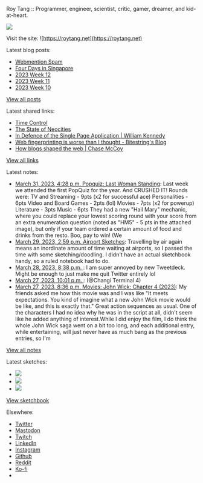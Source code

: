 Roy Tang :: Programmer, engineer, scientist, critic, gamer, dreamer, and kid-at-heart.

![](https://roytang.net/static/img/profile.jpg)

Visit the site: ![https://roytang.net](https://roytang.net)

Latest blog posts:

- [Webmention Spam](https://roytang.net/2023/04/webmention-spam/)
- [Four Days in Singapore](https://roytang.net/2023/03/sgtrip2023/)
- [2023 Week 12](https://roytang.net/2023/03/2023-week-12/)
- [2023 Week 11](https://roytang.net/2023/03/2023-week-11/)
- [2023 Week 10](https://roytang.net/2023/03/2023-week-10/)

[View all posts](https://roytang.net/blog)

Latest shared links:

- [Time Control](https://roytang.net/2023/04/e6d2d55b5661511cb1e608fbfcec18c5/)
- [The State of Neocities](https://roytang.net/2023/04/f0ce1254bb0dc79c9fb5d11fb67c3071/)
- [In Defence of the Single Page Application | William Kennedy](https://roytang.net/2023/04/edabb2e11f6e35ebc9f1fba593d12252/)
- [Web fingerprinting is worse than I thought - Bitestring&#x27;s Blog](https://roytang.net/2023/03/39ca81aad09c78b6f71fa351ca1a6bb1/)
- [How blogs shaped the web | Chase McCoy](https://roytang.net/2023/03/32cf933bb5b4ac42ab1fd434c1bcae70/)

[View all links](https://roytang.net/links)

Latest notes:

- [March 31, 2023, 4:28 p.m. Popquiz: Last Woman Standing](https://roytang.net/2023/03/popquiz-lastwoman/): Last week we attended the first PopQuiz for the year. And CRUSHED IT! Rounds were: TV and Streaming - 9pts (x2 for successful ace) Personalities - 6pts Video and Board Games - 2pts (lol) Movies - 7pts (x2 for powerup) Literature - 3pts Music - 6pts They had a new &quot;Hail Mary&quot; mechanic, where you could replace your lowest scoring round with your score from an extra enumeration question (noted as &quot;HM5&quot; - 5 pts in the attached image), but only if your team ordered a certain amount of food and drinks from the resto. Boo, pay to win! (We
- [March 29, 2023, 2:59 p.m. Airport Sketches](https://roytang.net/2023/03/cd8166166ec16a64ba0888383e19c435/): Travelling by air again means an inordinate amount of time waiting at airports, so I passed the time with some sketching/doodling. I didn&#x27;t have an actual sketchbook handy, so a ruled notebook had to do.
- [March 28, 2023, 8:38 p.m. ](https://roytang.net/2023/03/1640694759743209472/): I am super annoyed by new Tweetdeck. Might be enough to just make me quit Twitter entirely lol
- [March 27, 2023, 10:01 p.m. ](https://roytang.net/2023/03/6421a1a9d9f38c4addde3e5c/): (@Changi Terminal 4)
- [March 27, 2023, 8:36 p.m. Movies: John Wick: Chapter 4 (2023)](https://roytang.net/2023/03/john-wick-chapter-4-2023/): My friends asked me how this movie was and I was like &quot;It meets expectations. You kind of imagine what a new John Wick movie would be like, and this is exactly that.&quot; Great action sequences as usual. One of the characters I had no idea why he was in the script at all, didn&#x27;t seem like he added anything of interest.While I did enjoy the film, I do think the whole John Wick saga went on a bit too long, and each additional entry, while entertaining, will just never have as much bang as the previous entries, so I&#x27;m

[View all notes](https://roytang.net/notes)

Latest sketches:


- ![](https://roytang.net/media/cache/3c/da/3cda657c471879c3cfa81b898b810cd6.jpg)
- ![](https://roytang.net/media/cache/a2/60/a260eacc913ee7c542024b154923702f.jpg)
- ![](https://roytang.net/media/cache/e0/88/e0888b7f7a1e342aba8cced2a0784cc4.jpg)

[View sketchbook](https://roytang.net/albums/sketchbook)


Elsewhere:

- [Twitter](https://twitter.com/roytang)
- [Mastodon](https://indieweb.social/@roytang)
- [Twitch](https://twitch.tv/twitchyroy)
- [LinkedIn](https://www.linkedin.com/in/roytang)
- [Instagram](https://instagram.com/roytang0400)
- [Github](https://github.com/roytang)
- [Reddit](https://reddit.com/u/hungryroy)
- [Ko-fi](https://ko-fi.com/roytang)
- [](mailto:hello@roytang.net)